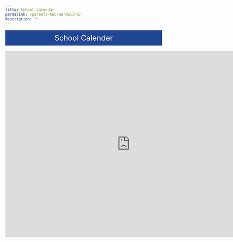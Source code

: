 ```yaml
---
title: School Calendar
permalink: /parents-hub/permalink/
description: ""
---
```

<div style="background-color: #204795; color: #ffffff; font-size: 24px; padding: 10px; text-align: center;">School Calender</div><br>

<iframe scrolling="no" frameborder="0" height="600" width="800" style="border: 0" src="https://calendar.google.com/calendar/u/0/embed?src=c_adce4dd368aca900d7a035ce8139653cdbbaeb9b4839f300cb47884bfe341af4%40group.calendar.google.com&amp;ctz=Asia%2FSingapore"></iframe>